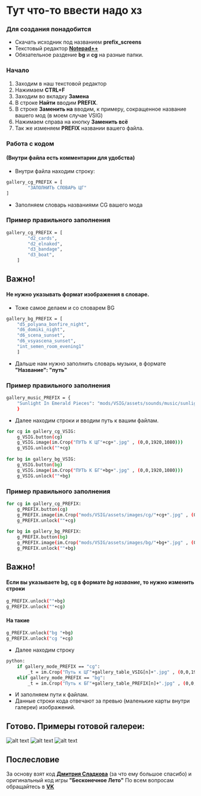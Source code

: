 # Тут что-то ввести надо хз


### Для создания понадобится

- Скачать исходник под названием **prefix_screens**
- Текстовый редактор [**Notepad++**](https://notepad-plus-plus.org/downloads/)
- Обязательное раздение **bg** и **cg** на разные папки.

### Начало
1. Заходим в наш текстовой редактор
2. Нажимаем **CTRL+F**
3. Заходим во вкладку **Замена**
4. В строке **Найти** вводим **PREFIX**. 
5. В строке **Заменить на** вводим, к примеру, сокращенное название вашего мод (в моем случае VSIG)
6. Нажимаем справа на кнопку **Заменить всё**
7. Так же изменяем **PREFIX** названии вашего файла.

### Работа с кодом
#### (Внутри файла есть комментарии для удобства)
* Внутри файла находим строку:
```sh
gallery_cg_PREFIX = [ 
        "ЗАПОЛНИТЬ СЛОВАРЬ ЦГ"
]
```
* Заполняем словарь названиями CG вашего мода
### Пример правильного заполнения
```sh
gallery_cg_PREFIX = [
        "d2_cards",
        "d2_elnaked",
        "d3_bandage",
        "d3_boat",
    ]
```
## Важно! 
#### Не нужно указывать формат изображения в словаре.
* Тоже самое делаем и со словарем BG
```sh
gallery_bg_PREFIX = [
    "d5_polyana_bonfire_night",
    "d6_domiki_night",
    "d6_scena_sunset",
    "d6_vsyascena_sunset",
    "int_semen_room_evening1"
    ]
```
* Дальше нам нужно заполнить словарь музыки, в формате **"Название": "путь"**
### Пример правильного заполнения
```sh
gallery_music_PREFIX = {
    "Sunlight In Emerald Pieces": "mods/VSIG/assets/sounds/music/sunlight_in_emerald_pieces.ogg"
    }
```
* Далее находим строки и вводим путь к вашим файлам.
```sh
for cg in gallery_cg_VSIG:
    g_VSIG.button(cg)
    g_VSIG.image(im.Crop("ПУТЬ К ЦГ"+cg+".jpg" , (0,0,1920,1080)))
    g_VSIG.unlock(""+cg)
    
for bg in gallery_bg_VSIG:
    g_VSIG.button(bg)
    g_VSIG.image(im.Crop("ПУТЬ К БГ"+bg+".jpg" , (0,0,1920,1080)))
    g_VSIG.unlock(""+bg)
```
### Пример правильного заполнения
```sh
for cg in gallery_cg_PREFIX:
    g_PREFIX.button(cg)
    g_PREFIX.image(im.Crop("mods/VSIG/assets/images/cg/"+cg+".jpg" , (0,0,1920,1080)))
    g_PREFIX.unlock(""+cg)
    
for bg in gallery_bg_PREFIX:
    g_PREFIX.button(bg)
    g_PREFIX.image(im.Crop("mods/VSIG/assets/images/bg/"+bg+".jpg" , (0,0,1920,1080)))
    g_PREFIX.unlock(""+bg)
```

## Важно! 
#### Если вы указываете bg, cg в формате _bg название_, то нужно изменить строки
```sh
g_PREFIX.unlock(""+bg)
g_PREFIX.unlock(""+cg)
```
#### На такие
```sh
g_PREFIX.unlock("bg "+bg)
g_PREFIX.unlock("cg "+cg)
```

* Далее находим строку
```sh
python:
    if gallery_mode_PREFIX == "cg":
        _t = im.Crop("Путь к ЦГ"+gallery_table_VSIG[n]+".jpg" , (0,0,1920,1080))
    elif gallery_mode_PREFIX == "bg":
        _t = im.Crop("Путь к БГ"+gallery_table_PREFIX[n]+".jpg" , (0,0,1920,1080))
```
* И заполняем пути к файлам.
* Данные строки кода отвечают за превью (маленькие карты внутри галереи) изображений.

## Готово. Примеры готовой галереи:
![alt text](https://i.imgur.com/lOEmtOx.png)
![alt text](https://i.imgur.com/Yn2TYPO.png)
![alt text](https://i.imgur.com/0HlltDA.png)

## Послесловие
За основу взят код [**Дмитрия Сладкова**](https://vk.com/sladkov2001) (за что ему большое спасибо) и оригинальный код игры **"Бесконечное Лето"**
По всем вопросам обращайтесь в [**VK**](https://vk.com/poslednyasmert)







